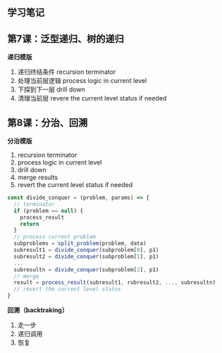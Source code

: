 ## 学习笔记

## 第7课：泛型递归、树的递归

**递归模版**

1. 递归终结条件 recursion terminator
2. 处理当前层逻辑 process logic in current level
3. 下探到下一层 drill down
4. 清理当前层 revere the current level status if needed

## 第8课：分治、回溯

**分治模版**

1. recursion terminator
2. process logic in current level
3. drill down
4. merge results
5. revert the current level status if needed

```js
const divide_conquer = (problem, params) => {
  // terminator
  if (problem == null) {
    process_result
    return
  }
  // process current problem
  subproblems = split_problem(problem, data)
  subresult1 = divide_conquer(subproblem[0], p1)
  subresult2 = divide_conquer(subproblem[1], p1)
  ...
  subresultn = divide_conquer(subproblem[2], p1)
  // merge
  result = process_result(subresult1, rubresult2, ..., subresultn)
  // revert the current level status
}
```

**回溯（backtraking）**

1. 走一步
2. 递归调用
3. 恢复
